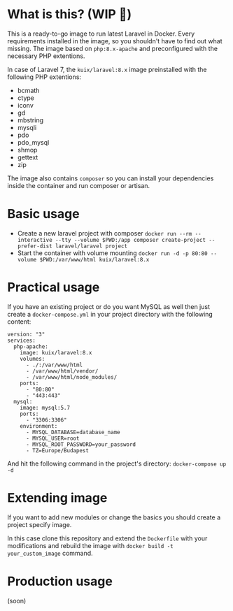 # What is this? (WIP 🚧)

This is a ready-to-go image to run latest Laravel in Docker. Every requirements installed in the image, so you shouldn't have to find out what missing. The image based on `php:8.x-apache` and preconfigured with the necessary PHP extentions.

In case of Laravel 7, the `kuix/laravel:8.x` image preinstalled with the following PHP extentions:

- bcmath
- ctype
- iconv
- gd 
- mbstring 
- mysqli 
- pdo 
- pdo_mysql 
- shmop
- gettext
- zip

The image also contains `composer` so you can install your dependencies inside the container and run composer or artisan.

# Basic usage

- Create a new laravel project with composer 
`docker run --rm --interactive --tty --volume $PWD:/app composer create-project --prefer-dist laravel/laravel project`
- Start the container with volume mounting 
`docker run -d -p 80:80 --volume $PWD:/var/www/html kuix/laravel:8.x`

# Practical usage
If you have an existing project or do you want MySQL as well then just create a `docker-compose.yml` in your project directory with the following content:

```
version: "3"
services:
  php-apache:
    image: kuix/laravel:8.x
    volumes:
      - ./:/var/www/html
      - /var/www/html/vendor/
      - /var/www/html/node_modules/
    ports:
      - "80:80"
      - "443:443"
  mysql:
    image: mysql:5.7
    ports:
      - "3306:3306"
    environment:
      - MYSQL_DATABASE=database_name
      - MYSQL_USER=root
      - MYSQL_ROOT_PASSWORD=your_password
      - TZ=Europe/Budapest
```

And hit the following command in the project's directory: `docker-compose up -d`

# Extending image
If you want to add new modules or change the basics you should create a project specify image.

In this case clone this repository and extend the `Dockerfile` with your modifications and rebuild the image with `docker build -t your_custom_image` command.

# Production usage
(soon)
